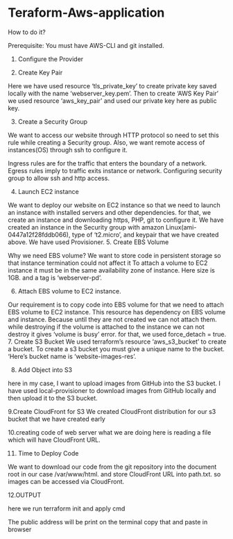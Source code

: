 # Teraform-Aws-application
How to do it?

Prerequisite: You must have AWS-CLI and git installed.

1. Configure the Provider

2. Create Key Pair

Here we have used resource ‘tls_private_key’ to create private key saved locally with the name ‘webserver_key.pem’. Then to create ‘AWS Key Pair’ we used resource ‘aws_key_pair’ and used our private key here as public key.

3. Create a Security Group

We want to access our website through HTTP protocol so need to set this rule while creating a Security group. Also, we want remote access of instances(OS) through ssh to configure it.

Ingress rules are for the traffic that enters the boundary of a network. Egress rules imply to traffic exits instance or network. Configuring security group to allow ssh and http access.

4. Launch EC2 instance

We want to deploy our website on EC2 instance so that we need to launch an instance with installed servers and other dependencies. for that, we create an instance and downloading https, PHP, git to configure it.
We have created an instance in the Security group with amazon Linux(ami-0447a12f28fddb066), type of ‘t2.micro’, and keypair that we have created above. We have used Provisioner.
5. Create EBS Volume

Why we need EBS volume? We want to store code in persistent storage so that instance termination could not affect it
To attach a volume to EC2 instance it must be in the same availability zone of instance. Here size is 1GB. and a tag is ‘webserver-pd’.

6. Attach EBS volume to EC2 instance.

Our requirement is to copy code into EBS volume for that we need to attach EBS volume to EC2 instance.
This resource has dependency on EBS volume and instance. Because until they are not created we can not attach them. while destroying if the volume is attached to the instance we can not destroy it gives ‘volume is busy’ error. for that, we used force_detach = true.
7. Create S3 Bucket
We used terraform’s resource ‘aws_s3_bucket’ to create a bucket. To create a s3 bucket you must give a unique name to the bucket. ‘Here’s bucket name is ‘website-images-res’.

8. Add Object into S3

here in my case, I want to upload images from GitHub into the S3 bucket. I have used local-provisioner to download images from GitHub locally and then upload it to the S3 bucket.

9.Create CloudFront for S3
We created CloudFront distribution for our s3 bucket that we have created early

10.creating code of web server
what we are doing here is reading a file which will have CloudFront URL.

11. Time to Deploy Code

We want to download our code from the git repository into the document root in our case /var/www/html. and store CloudFront URL into path.txt. so images can be accessed via CloudFront.

12.OUTPUT


here we run terraform init and apply cmd

The public address will be print on the terminal copy that and paste in browser


  

 

  

    



  



